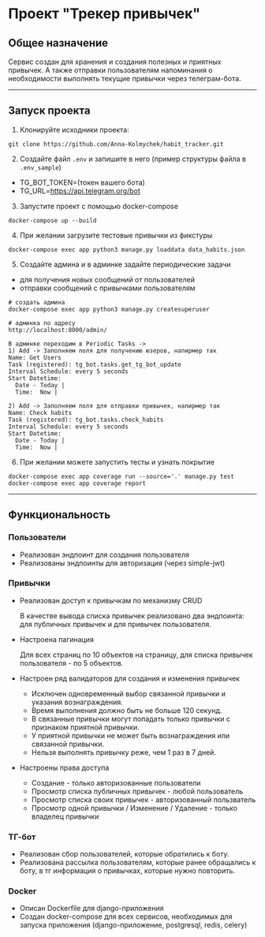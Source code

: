 # Проект "Трекер привычек"  

## Общее назначение
Сервис создан для хранения и создания полезных и приятных привычек. А также отправки пользователям напоминания
о необходимости выполнять текущие привычки через телеграм-бота.  

<hr>

## Запуск проекта

1. Клонируйте исходники проекта:
```
git clone https://github.com/Anna-Kolmychek/habit_tracker.git
```

2. Создайте файл `.env` и запишите в него (пример структуры файла в `.env_sample`)
- TG_BOT_TOKEN=(токен вашего бота)
- TG_URL=https://api.telegram.org/bot

3. Запустите проект с помощью docker-compose
```
docker-compose up --build
```

4. При желании загрузите тестовые привычки из фикстуры
```
docker-compose exec app python3 manage.py loaddata data_habits.json
```

5. Создайте админа и в админке задайте периодические задачи
  - для получения новых сообщений от пользователей
  - отправки сообщений с привычками пользователям
```
# создать админа
docker-compose exec app python3 manage.py createsuperuser

# админка по адресу
http://localhost:8000/admin/

В админке переходим в Periodic Tasks ->
1) Add -> Заполняем поля для получению юзеров, напирмер так
Name: Get Users
Task (registered): tg_bot.tasks.get_tg_bot_update
Interval Schedule: every 5 seconds
Start Datetime:
  Date - Today | 
  Time:  Now | 

2) Add -> Заполняем поля для отправки привычек, напирмер так
Name: Check habits
Task (registered): tg_bot.tasks.check_habits
Interval Schedule: every 5 seconds
Start Datetime:
  Date - Today | 
  Time:  Now | 
```

6. При желании можете запустить тесты и узнать покрытие
```
docker-compose exec app coverage run --source='.' manage.py test
docker-compose exec app coverage report
```

<hr>

## Функциональность

### Пользователи
- Реализован эндпоинт для создания пользователя
- Реализованы эндпоинты для авторизация (через simple-jwt)

### Привычки
- Реализован доступ к привычкам по механизму CRUD
  
  В качестве вывода списка привычек реализовано два эндпоинта: для публичных привычек и для привычек пользователя.


- Настроена пагинация

  Для всех страниц по 10 объектов на страницу, для списка привычек пользователя - по 5 объектов.


- Настроен ряд валидаторов для создания и изменения привычек
  - Исключен одновременный выбор связанной привычки и указания вознаграждения.
  - Время выполнения должно быть не больше 120 секунд.
  - В связанные привычки могут попадать только привычки с признаком приятной привычки.
  - У приятной привычки не может быть вознаграждения или связанной привычки.
  - Нельзя выполнять привычку реже, чем 1 раз в 7 дней.



- Настроены права доступа
  - Создание - только авторизованные пользователи
  - Просмотр списка публичных привычек - любой пользователь
  - Просмотр списка своих привычек - авторизованный пользватель
  - Просмотр одной привычки / Изменение / Удаление - только владелец привычки

### ТГ-бот
- Реализован сбор пользователей, которые обратились к боту.
- Реализована рассылка пользователям, которые ранее обращались к боту, в тг информация о привычках, которые нужно повторить.

### Docker

- Описан Dockerfile для django-приложения
- Создан docker-compose для всех сервисов, необходимых для запуска приложения
(django-приложение, postgresql, redis, celery)

